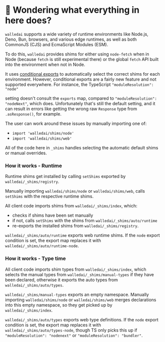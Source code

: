 # 👋 Wondering what everything in here does?

`walledai` supports a wide variety of runtime environments like Node.js, Deno, Bun, browsers, and various
edge runtimes, as well as both CommonJS (CJS) and EcmaScript Modules (ESM).

To do this, `walledai` provides shims for either using `node-fetch` when in Node (because `fetch` is still experimental there) or the global `fetch` API built into the environment when not in Node.

It uses [conditional exports](https://nodejs.org/api/packages.html#conditional-exports) to
automatically select the correct shims for each environment. However, conditional exports are a fairly new
feature and not supported everywhere. For instance, the TypeScript `"moduleResolution": "node"`

setting doesn't consult the `exports` map, compared to `"moduleResolution": "nodeNext"`, which does.
Unfortunately that's still the default setting, and it can result in errors like
getting the wrong raw `Response` type from `.asResponse()`, for example.

The user can work around these issues by manually importing one of:

- `import 'walledai/shims/node'`
- `import 'walledai/shims/web'`

All of the code here in `_shims` handles selecting the automatic default shims or manual overrides.

### How it works - Runtime

Runtime shims get installed by calling `setShims` exported by `walledai/_shims/registry`.

Manually importing `walledai/shims/node` or `walledai/shims/web`, calls `setShims` with the respective runtime shims.

All client code imports shims from `walledai/_shims/index`, which:

- checks if shims have been set manually
- if not, calls `setShims` with the shims from `walledai/_shims/auto/runtime`
- re-exports the installed shims from `walledai/_shims/registry`.

`walledai/_shims/auto/runtime` exports web runtime shims.
If the `node` export condition is set, the export map replaces it with `walledai/_shims/auto/runtime-node`.

### How it works - Type time

All client code imports shim types from `walledai/_shims/index`, which selects the manual types from `walledai/_shims/manual-types` if they have been declared, otherwise it exports the auto types from `walledai/_shims/auto/types`.

`walledai/_shims/manual-types` exports an empty namespace.
Manually importing `walledai/shims/node` or `walledai/shims/web` merges declarations into this empty namespace, so they get picked up by `walledai/_shims/index`.

`walledai/_shims/auto/types` exports web type definitions.
If the `node` export condition is set, the export map replaces it with `walledai/_shims/auto/types-node`, though TS only picks this up if `"moduleResolution": "nodenext"` or `"moduleResolution": "bundler"`.
